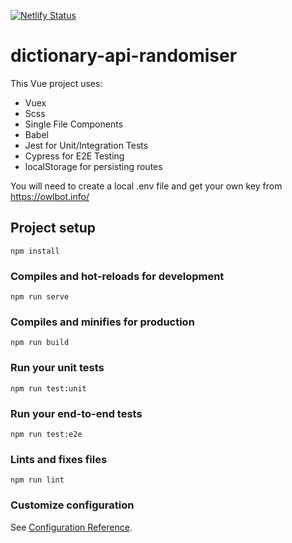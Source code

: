 [![Netlify Status](https://api.netlify.com/api/v1/badges/33675f30-2cfc-462e-9ed7-475ca0b06ef8/deploy-status)](https://app.netlify.com/sites/dictionary-randomiser/deploys)

# dictionary-api-randomiser

This Vue project uses:
- Vuex
- Scss
- Single File Components
- Babel
- Jest for Unit/Integration Tests
- Cypress for E2E Testing
- localStorage for persisting routes

You will need to create a local .env file and get your own key from https://owlbot.info/

## Project setup
```
npm install
```

### Compiles and hot-reloads for development
```
npm run serve
```

### Compiles and minifies for production
```
npm run build
```

### Run your unit tests
```
npm run test:unit
```

### Run your end-to-end tests
```
npm run test:e2e
```

### Lints and fixes files
```
npm run lint
```

### Customize configuration
See [Configuration Reference](https://cli.vuejs.org/config/).
